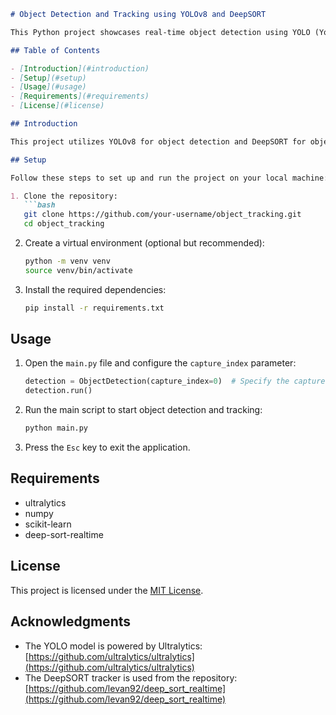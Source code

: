 ```markdown
# Object Detection and Tracking using YOLOv8 and DeepSORT

This Python project showcases real-time object detection using YOLO (You Only Look Once) v8 and object tracking using the DeepSORT tracking algorithm. The combination of these techniques enables the detection and tracking of objects in video streams or camera feeds.

## Table of Contents

- [Introduction](#introduction)
- [Setup](#setup)
- [Usage](#usage)
- [Requirements](#requirements)
- [License](#license)

## Introduction

This project utilizes YOLOv8 for object detection and DeepSORT for object tracking. YOLOv8 detects objects in each frame, while DeepSORT tracks the detected objects across frames, maintaining consistent IDs for each tracked object. The project is structured as a Python class that encapsulates the entire process.

## Setup

Follow these steps to set up and run the project on your local machine:

1. Clone the repository:
   ```bash
   git clone https://github.com/your-username/object_tracking.git
   cd object_tracking
   ```

2. Create a virtual environment (optional but recommended):
   ```bash
   python -m venv venv
   source venv/bin/activate
   ```

3. Install the required dependencies:
   ```bash
   pip install -r requirements.txt
   ```

## Usage

1. Open the `main.py` file and configure the `capture_index` parameter:
   ```python
   detection = ObjectDetection(capture_index=0)  # Specify the capture index for your camera or video file
   detection.run()
   ```

2. Run the main script to start object detection and tracking:
   ```bash
   python main.py
   ```

3. Press the `Esc` key to exit the application.

## Requirements

- ultralytics
- numpy
- scikit-learn
- deep-sort-realtime

## License

This project is licensed under the [MIT License](LICENSE).

## Acknowledgments

- The YOLO model is powered by Ultralytics: [https://github.com/ultralytics/ultralytics](https://github.com/ultralytics/ultralytics)
- The DeepSORT tracker is used from the repository: [https://github.com/levan92/deep_sort_realtime](https://github.com/levan92/deep_sort_realtime)
```